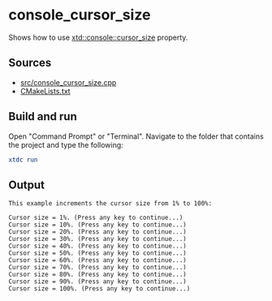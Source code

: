 # console_cursor_size

Shows how to use [xtd::console::cursor_size](https://gammasoft71.github.io/xtd/reference_guides/latest/classxtd_1_1console.html#a3fa30230b3bb51effe82807627275e9e) property.

## Sources

* [src/console_cursor_size.cpp](src/console_cursor_size.cpp)
* [CMakeLists.txt](CMakeLists.txt)

## Build and run

Open "Command Prompt" or "Terminal". Navigate to the folder that contains the project and type the following:

```cmake
xtdc run
```

## Output

```
This example increments the cursor size from 1% to 100%:

Cursor size = 1%. (Press any key to continue...)
Cursor size = 10%. (Press any key to continue...)
Cursor size = 20%. (Press any key to continue...)
Cursor size = 30%. (Press any key to continue...)
Cursor size = 40%. (Press any key to continue...)
Cursor size = 50%. (Press any key to continue...)
Cursor size = 60%. (Press any key to continue...)
Cursor size = 70%. (Press any key to continue...)
Cursor size = 80%. (Press any key to continue...)
Cursor size = 90%. (Press any key to continue...)
Cursor size = 100%. (Press any key to continue...)
```

